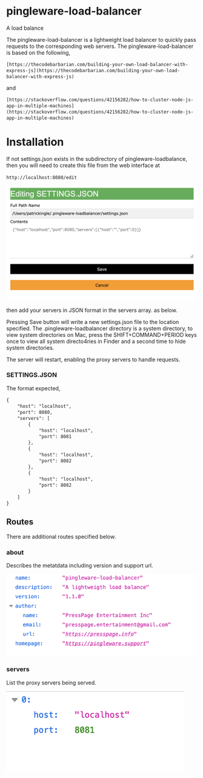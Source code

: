 # pingleware-load-balancer

A load balance

The pingleware-load-balancer is a lightweight load balancer to quickly pass requests to the corresponding web servers.
The pingleware-load-balancer is based on the following,

    [https://thecodebarbarian.com/building-your-own-load-balancer-with-express-js](https://thecodebarbarian.com/building-your-own-load-balancer-with-express-js)

and

    [https://stackoverflow.com/questions/42156282/how-to-cluster-node-js-app-in-multiple-machines](https://stackoverflow.com/questions/42156282/how-to-cluster-node-js-app-in-multiple-machines)

# Installation

If not settings.json exists in the subdirectory of pingleware-loadbalance, then you will need to create this file from the web interface at

`http://localhost:8080/edit`

![1702470896709](image/README/1702470896709.png)

then add your servers in JSON format in the servers array. as below.

Pressing Save button will write a new settings.json file to the location specified. The .pingleware-loadbalancer directory is a system directory, to view system directories on Mac, press the SHIFT+COMMAND+PERIOD keys once to view all system directo4ries in Finder and a second time to hide system directories.

The server will restart, enabling the proxy servers to handle requests.

### SETTINGS.JSON

The format expected,

```
{
    "host": "localhost",
    "port": 8080,
    "servers": [
        {
            "host": "localhost",
            "port": 8081
        },
        {
            "host": "localhost",
            "port": 8082
        },
        {
            "host": "localhost",
            "port": 8082
        }
    ]
}
```

## Routes

There are additional routes specified below.

### about

Describes the metatdata including version and support url.

![1702475042415](image/README/1702475042415.png)

### servers

List the proxy servers being served.

![1702475089913](image/README/1702475089913.png)
